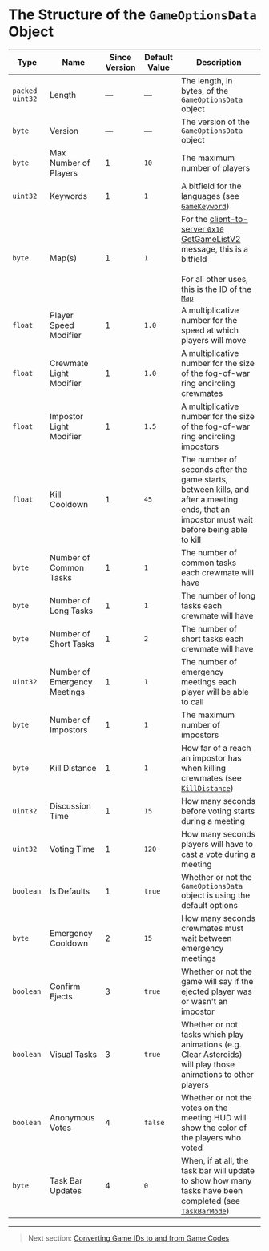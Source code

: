 # The Structure of the `GameOptionsData` Object

| Type | Name | Since Version | Default Value | Description |
| --- | --- | --- | --- | --- |
| `packed uint32` | Length | &mdash; | &mdash; | The length, in bytes, of the `GameOptionsData` object |
| `byte` | Version | &mdash; | &mdash; | The version of the `GameOptionsData` object |
| `byte` | Max Number of Players | 1 | `10` | The maximum number of players |
| `uint32` | Keywords | 1 | `1` | A bitfield for the languages (see [`GameKeyword`](../01_packet_structure/06_enums.md#gamekeyword)) |
| `byte` | Map(s) | 1 | `1` | For the [client-to-server `0x10` GetGameListV2](../02_root_message_types/16_getgamelistv2.md#request-client-to-server) message, this is a bitfield<br><br>For all other uses, this is the ID of the [`Map`](../01_packet_structure/06_enums.md#map) |
| `float` | Player Speed Modifier | 1 | `1.0` | A multiplicative number for the speed at which players will move |
| `float` | Crewmate Light Modifier | 1 | `1.0` | A multiplicative number for the size of the fog-of-war ring encircling crewmates |
| `float` | Impostor Light Modifier | 1 | `1.5` | A multiplicative number for the size of the fog-of-war ring encircling impostors |
| `float` | Kill Cooldown | 1 | `45` | The number of seconds after the game starts, between kills, and after a meeting ends, that an impostor must wait before being able to kill |
| `byte` | Number of Common Tasks | 1 | `1` | The number of common tasks each crewmate will have |
| `byte` | Number of Long Tasks | 1 | `1` | The number of long tasks each crewmate will have |
| `byte` | Number of Short Tasks | 1 | `2` | The number of short tasks each crewmate will have |
| `uint32` | Number of Emergency Meetings | 1 | `1` | The number of emergency meetings each player will be able to call |
| `byte` | Number of Impostors | 1 | `1` | The maximum number of impostors |
| `byte` | Kill Distance | 1 | `1` | How far of a reach an impostor has when killing crewmates (see [`KillDistance`](../01_packet_structure/06_enums.md#killdistance)) |
| `uint32` | Discussion Time | 1 | `15` | How many seconds before voting starts during a meeting |
| `uint32` | Voting Time | 1 | `120` | How many seconds players will have to cast a vote during a meeting |
| `boolean` | Is Defaults | 1 | `true` | Whether or not the `GameOptionsData` object is using the default options |
| `byte` | Emergency Cooldown | 2 | `15` | How many seconds crewmates must wait between emergency meetings |
| `boolean` | Confirm Ejects | 3 | `true` | Whether or not the game will say if the ejected player was or wasn't an impostor |
| `boolean` | Visual Tasks | 3 | `true` | Whether or not tasks which play animations (e.g. Clear Asteroids) will play those animations to other players |
| `boolean` | Anonymous Votes | 4 | `false` | Whether or not the votes on the meeting HUD will show the color of the players who voted |
| `byte` | Task Bar Updates | 4 | `0` | When, if at all, the task bar will update to show how many tasks have been completed (see [`TaskBarMode`](../01_packet_structure/06_enums.md#taskbarmode)) |

---

> Next section: [Converting Game IDs to and from Game Codes](02_converting_game_ids_to_and_from_game_codes.md)

